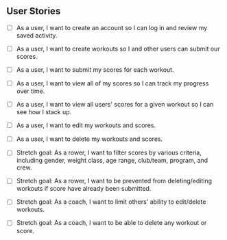 ## User Stories

- [ ] As a user, I want to create an account so I can log in and review my saved activity.
- [ ] As a user, I want to create workouts so I  and other users can submit our scores.
- [ ] As a user, I want to submit my scores for each workout.
- [ ] As a user, I want to view all of my scores so I can track my progress over time.
- [ ] As a user, I want to view all users' scores for a given workout so I can see how I stack up.
- [ ] As a user, I want to edit my workouts and scores.
- [ ] As a user, I want to delete my workouts and scores.

- [ ] Stretch goal: As a rower, I want to filter scores by various criteria, including gender, weight class, age range, club/team, program, and crew.
- [ ] Stretch goal: As a rower, I want to be prevented from deleting/editing workouts if score have already been submitted.
- [ ] Stretch goal: As a coach, I want to limit others' ability to edit/delete workouts.
- [ ] Stretch goal: As a coach, I want to be able to delete any workout or score.
